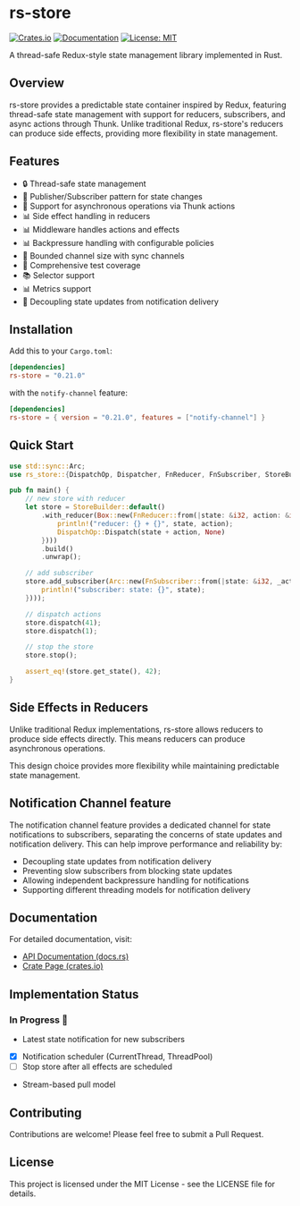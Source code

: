 # rs-store

[![Crates.io](https://img.shields.io/crates/v/rs-store.svg)](https://crates.io/crates/rs-store)
[![Documentation](https://docs.rs/rs-store/badge.svg)](https://docs.rs/rs-store)
[![License: MIT](https://img.shields.io/badge/License-MIT-yellow.svg)](https://opensource.org/licenses/MIT)

A thread-safe Redux-style state management library implemented in Rust.

## Overview

rs-store provides a predictable state container inspired by Redux, featuring thread-safe state management with support for reducers, subscribers, and async actions through Thunk. Unlike traditional Redux, rs-store's reducers can produce side effects, providing more flexibility in state management.

## Features

- 🔒 Thread-safe state management
- 📢 Publisher/Subscriber pattern for state changes
- 🔄 Support for asynchronous operations via Thunk actions
- 📊 Side effect handling in reducers
- 📊 Middleware handles actions and effects
- 📊 Backpressure handling with configurable policies
- 🎯 Bounded channel size with sync channels
- 🧪 Comprehensive test coverage
- 📚 Selector support
- 📊 Metrics support
- 🔄 Decoupling state updates from notification delivery

## Installation

Add this to your `Cargo.toml`:

```toml
[dependencies]
rs-store = "0.21.0"
```

with the `notify-channel` feature:

```toml
[dependencies]
rs-store = { version = "0.21.0", features = ["notify-channel"] }
```

## Quick Start

```rust
use std::sync::Arc;
use rs_store::{DispatchOp, Dispatcher, FnReducer, FnSubscriber, StoreBuilder};

pub fn main() {
    // new store with reducer
    let store = StoreBuilder::default()
        .with_reducer(Box::new(FnReducer::from(|state: &i32, action: &i32| {
            println!("reducer: {} + {}", state, action);
            DispatchOp::Dispatch(state + action, None)
        })))
        .build()
        .unwrap();

    // add subscriber
    store.add_subscriber(Arc::new(FnSubscriber::from(|state: &i32, _action: &i32| {
        println!("subscriber: state: {}", state);
    })));

    // dispatch actions
    store.dispatch(41);
    store.dispatch(1);

    // stop the store
    store.stop();

    assert_eq!(store.get_state(), 42);
}
```

## Side Effects in Reducers

Unlike traditional Redux implementations, rs-store allows reducers to produce side effects directly. This means reducers can produce asynchronous operations.

This design choice provides more flexibility while maintaining predictable state management.

## Notification Channel feature

The notification channel feature provides a dedicated channel for state notifications to subscribers, separating the concerns of state updates and notification delivery. This can help improve performance and reliability by:

- Decoupling state updates from notification delivery
- Preventing slow subscribers from blocking state updates
- Allowing independent backpressure handling for notifications
- Supporting different threading models for notification delivery


## Documentation

For detailed documentation, visit:

- [API Documentation (docs.rs)](https://docs.rs/rs-store/0.21.0/rs_store/)
- [Crate Page (crates.io)](https://crates.io/crates/rs-store)

## Implementation Status

### In Progress 🚧
- Latest state notification for new subscribers
- [x] Notification scheduler (CurrentThread, ThreadPool)
- [ ] Stop store after all effects are scheduled
- Stream-based pull model

## Contributing

Contributions are welcome! Please feel free to submit a Pull Request.

## License

This project is licensed under the MIT License - see the LICENSE file for details.
